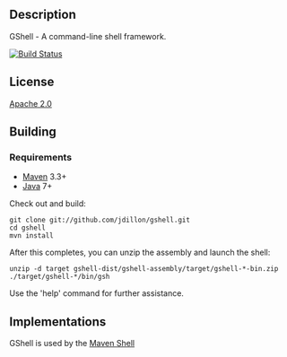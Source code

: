 <!--

    Copyright (c) 2009-present the original author or authors.

    Licensed under the Apache License, Version 2.0 (the "License");
    you may not use this file except in compliance with the License.
    You may obtain a copy of the License at

    http://www.apache.org/licenses/LICENSE-2.0

    Unless required by applicable law or agreed to in writing, software
    distributed under the License is distributed on an "AS IS" BASIS,
    WITHOUT WARRANTIES OR CONDITIONS OF ANY KIND, either express or implied.
    See the License for the specific language governing permissions and
    limitations under the License.

-->
Description
-----------

GShell - A command-line shell framework.

[![Build Status](https://travis-ci.org/jdillon/gshell.svg?branch=master)](https://travis-ci.org/jdillon/gshell)

License
-------

[Apache 2.0](http://www.apache.org/licenses/LICENSE-2.0.html)


Building
--------

### Requirements

* [Maven](http://maven.apache.org) 3.3+
* [Java](http://java.oracle.com/) 7+

Check out and build:

    git clone git://github.com/jdillon/gshell.git
    cd gshell
    mvn install

After this completes, you can unzip the assembly and launch the shell:

    unzip -d target gshell-dist/gshell-assembly/target/gshell-*-bin.zip
    ./target/gshell-*/bin/gsh

Use the 'help' command for further assistance.

Implementations
---------------

GShell is used by the [Maven Shell](https://github.com/jdillon/mvnsh)
